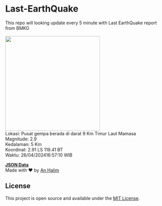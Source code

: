 # Last-EarthQuake
This repo will looking update every 5 minute with Last EarthQuake report from BMKG
<br>
<br>
<img src="https://static.bmkg.go.id/20240426165710.mmi.jpg" width="300"/>
<br>
Lokasi: Pusat gempa berada di darat 9 Km Timur Laut Mamasa <br>
Magnitude: 2.9 <br>
Kedalaman: 5 Km <br>
Koordinat: 2.91 LS 119.41 BT <br>
Waktu: 26/04/202416:57:10 WIB <br>

<a href="./data/data.json">**JSON Data**</a>
<br>
Made with ❤️ by <a href="https://github.com/an-halim">An Halim</a>
## License

This project is open source and available under the [MIT License](LICENSE).

